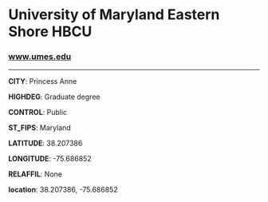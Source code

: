 # University of Maryland Eastern Shore HBCU
### www.umes.edu
---
**CITY**: Princess Anne

**HIGHDEG**: Graduate degree

**CONTROL**: Public

**ST_FIPS**: Maryland

**LATITUDE**: 38.207386

**LONGITUDE**: -75.686852

**RELAFFIL**: None

**location**: 38.207386, -75.686852